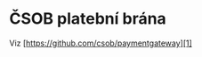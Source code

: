 # ČSOB platební brána

Viz [https://github.com/csob/paymentgateway][1]

[1]: https://github.com/csob/paymentgateway